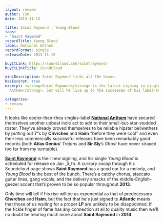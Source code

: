 ```yaml
---
layout: review
author: Tom
date: 2013-11-15

title: Saint Raymond | Young Blood
tags:
- "Saint Raymond"
recordTitle: Young Blood
label: National Anthem
recordFormat: single
releaseDate: 2013-11-15

buyItLink: https://soundcloud.com/saintraymond/
buyItLinkTitle: Soundcloud

miniDescription: Saint Raymond ticks all the boxes.
hasExcerpt: true
excerpt: <strong>Saint Raymond</strong> is the latest signing to singles-label <strong>National
  Anthem</strong>, but will he live up to the successes of his label-mates?

categories:
- review
---
```


It looks like cooler-than-thou singles-label **[National Anthem](http://www.national-anthem.co.uk/artists/)** have secured themselves another upbeat indie act to add to their small-but-star-studded roster. They’ve already proved themselves to be reliable hipster bellwethers by putting out **7**"s by **Chvrches** and **Haim** “before they were cool” and even their less commercially successful releases have been remarkably good records (both **Atlas Genius**’ *Trojans* and **Sir Sly**’s *Ghost* have never strayed too far from my turntable).

**[Saint Raymond](https://soundcloud.com/saintraymond/)** is their new signing, and his single *Young Blood* is scheduled for release on Jan _5_th. A cursory snoop through his Soundcloud page shows **Saint Raymond** has a good ear for a melody, and *Young Blood* is the best of the bunch. There’s a catchy chorus, staccato guitar lines, gang vocals, and the delivery smacks of the middle-English-geezer accent that’s proven to be so popular throughout **2013**.

Only time will tell if his rise will be as exponential as that of predecessors **Chvrches** and **Haim**, but the fact that he's just signed to **Atlantic** means that those of us waiting for a proper **LP** are unlikely to be disappointed. If the fickle finger of fame has any connection at all to quality music then we’ll no doubt be hearing much more about **Saint Raymond** in **2014**.


